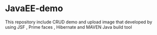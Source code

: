 # JavaEE-demo
This repository include CRUD demo and upload image that developed by using JSF , Prime faces , Hibernate and MAVEN Java build tool
